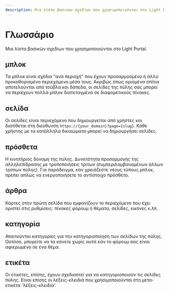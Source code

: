 ```yaml
---
description: Μια λίστα βασικών σχεδίων που χρησιμοποιούνται στο Light Portal
---
```


# Γλωσσάριο

Μια λίστα βασικών σχεδίων που χρησιμοποιούνται στο Light Portal.

## μπλοκ

Τα μπλοκ είναι σχέδια "ανά περιοχή" που έχουν προσαρμοσμένο ή άλλο προκαθορισμένο περιεχόμενο μέσα τους. Ακριβώς όπως ορισμένα σπίτια αποτελούνται από τούβλα και δάπεδα, οι σελίδες της πύλης σας μπορεί να περιέχουν πολλά μπλοκ διατεταγμένα σε διαφορετικούς πίνακες.

## σελίδα

Οι σελίδες είναι περιεχόμενο που δημιουργείται από χρήστες και διατίθεται στη διεύθυνση `https://{your_domain}?page={slug}`. Κάθε χρήστης με τα κατάλληλα δικαιώματα μπορεί να δημιουργήσει σελίδες.

## πρόσθετα

Η κινητήριος δύναμη της πύλης. Δυνατότητα προσαρμογής της αλληλεπίδρασης με τροποποιήσεις τρίτων (συμπεριλαμβανομένων άλλων τρόπων πύλης). Για παράδειγμα, εάν χρειάζεστε νέους τύπους μπλοκ, πρέπει απλώς να ενεργοποιήσετε το αντίστοιχο πρόσθετο.

## άρθρα

Κάρτες στην πρώτη σελίδα που εμφανίζουν το περιεχόμενο που έχει οριστεί στις ρυθμίσεις: πίνακες φόρουμ ή θέματα, σελίδες, εικόνες κ.λπ.

## κατηγορία

Απαιτούνται κατηγορίες για την κατηγοριοποίηση των σελίδων της πύλης. Ωστόσο, μπορείτε να τα κάνετε χωρίς αυτά εάν το φόρουμ σας είναι αφιερωμένο σε ένα θέμα.

## ετικέτα

Οι ετικέτες, επίσης, έχουν σχεδιαστεί για να κατηγοριοποιούν τις σελίδες πύλης. Είναι επίσης οι λέξεις-κλειδιά που χρησιμοποιούνται στη μετα-ετικέτα 'λέξεις-κλειδιά'.
